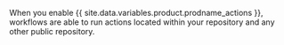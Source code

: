 When you enable {{ site.data.variables.product.prodname_actions }}, workflows are able to run actions located within your repository and any other public repository.